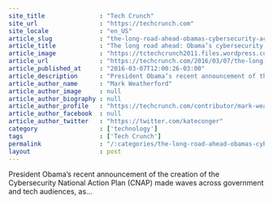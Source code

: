 ```yaml
---
site_title               : "Tech Crunch"
site_url                 : "https://techcrunch.com"
site_locale              : "en_US"
article_slug             : "the-long-road-ahead-obamas-cybersecurity-action-is-a-step-toward-change"
article_title            : "The long road ahead: Obama’s cybersecurity action is a step toward change"
article_image            : "https://tctechcrunch2011.files.wordpress.com/2015/02/463366486.jpg?w=764&h=400&crop=1"
article_url              : "https://techcrunch.com/2016/03/07/the-long-road-ahead-obamas-cybersecurity-action-is-a-step-toward-change/"
article_published_at     : "2016-03-07T12:00:26-03:00"
article_description      : "President Obama’s recent announcement of the creation of the Cybersecurity National Action Plan (CNAP) made waves across government and tech audiences, as..."
article_author_name      : "Mark Weatherford"
article_author_image     : null
article_author_biography : null
article_author_profile   : "https://techcrunch.com/contributor/mark-weatherford/"
article_author_facebook  : null
article_author_twitter   : "https://twitter.com/kateconger"
category                 : ['technology']
tags                     : ['Tech Crunch']
permalink                : "/:categories/the-long-road-ahead-obamas-cybersecurity-action-is-a-step-toward-change/"
layout                   : post
---
```


President Obama’s recent announcement of the creation of the Cybersecurity National Action Plan (CNAP) made waves across government and tech audiences, as...
